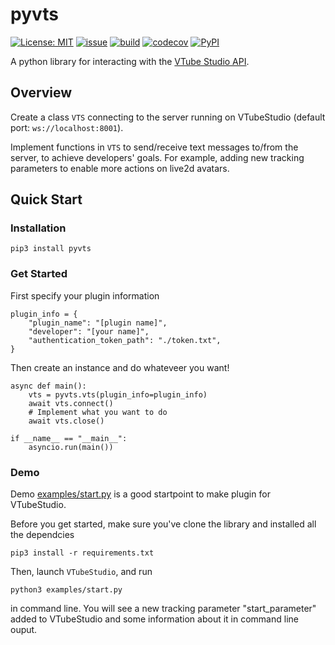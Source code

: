 # pyvts
[![License: MIT](https://img.shields.io/github/license/Genteki/pyvts?style=flat-square)](https://opensource.org/licenses/MIT) [![issue](https://img.shields.io/github/issues/genteki/pyvts?style=flat-square)](https://github.com/Genteki/pyvts/issues) [![build](https://img.shields.io/circleci/build/github/Genteki/pyvts?style=flat-square)](https://circleci.com/gh/Genteki/pyvts)
[![codecov](https://img.shields.io/codecov/c/github/genteki/pyvts?color=informational&style=flat-square)](https://codecov.io/gh/Genteki/pyvts)
[![PyPI](https://img.shields.io/pypi/v/pyvts?style=flat-square)](https://pypi.org/project/pyvts/)

A python library for interacting with the [VTube Studio API](https://github.com/DenchiSoft/VTubeStudio).

## Overview
Create a class `VTS` connecting to the server running on VTubeStudio (default port: `ws://localhost:8001`).

Implement functions in `VTS` to send/receive text messages to/from the server, to achieve developers' goals. For example, adding new tracking parameters to enable more actions on live2d avatars.

## Quick Start

### Installation

```
pip3 install pyvts 
```

### Get Started

First specify your plugin information
```
plugin_info = {
    "plugin_name": "[plugin name]",
    "developer": "[your name]",
    "authentication_token_path": "./token.txt",
}
```
Then create an instance and do whateveer you want!
```
async def main():
    vts = pyvts.vts(plugin_info=plugin_info)
    await vts.connect()
    # Implement what you want to do
    await vts.close()

if __name__ == "__main__":
    asyncio.run(main())
```


### Demo

Demo [examples/start.py](./examples/start.py) is a good startpoint to make plugin for VTubeStudio. 

Before you get started, make sure you've clone the library and installed all the dependcies

```
pip3 install -r requirements.txt 
```

Then, launch `VTubeStudio`, and run

``` 
python3 examples/start.py 
```

in command line. You will see a new tracking parameter "start_parameter" added to VTubeStudio and some information about it in command line ouput.